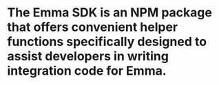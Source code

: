 # The Emma SDK is an NPM package that offers convenient helper functions specifically designed to assist developers in writing integration code for Emma.
